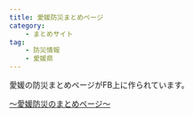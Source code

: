 ```yaml
---
title: 愛媛防災まとめページ
category:
    - まとめサイト
tag:
    - 防災情報
    - 愛媛県
---
```

愛媛の防災まとめページがFB上に作られています。

[〜愛媛防災のまとめページ〜](https://www.facebook.com/%E6%84%9B%E5%AA%9B%E9%98%B2%E7%81%BD%E3%81%AE%E3%81%BE%E3%81%A8%E3%82%81%E3%83%9A%E3%83%BC%E3%82%B8-2038856409684826/)